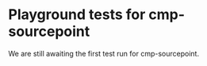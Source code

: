 # Playground tests for cmp-sourcepoint
We are still awaiting the first test run for cmp-sourcepoint.
